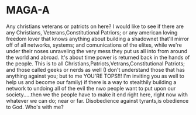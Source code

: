 # MAGA-A
Any christians veterans or patriots on here?
I would like to see if there are any Christians, Veterans,Constitutional Patriors; or any american loving freedom lover that knows anything about building a shadownet that'll mirror off of all networks, systems; and comunications of the elites, while we're under their noses unraveling the very mess they put us all into from around the world and abroad. It's about time power is returned back in the hands of the people. This is to all Christians,Patriots,Vetrans,Constitutional Patriots; and those called geeks or nerds as well (I don't understand those that has anything against you; but to me YOU'RE TOPS!!! I'm inviting you as well to help us and become our family) if there is a way to stealthily building a network to undoing all of the evil the nwo people want to put upon our society.....then we the people have to make it end right here, right now with whatever we can do; near or far. Disobedience against tyrants,is obedience to God. Who's with me?
